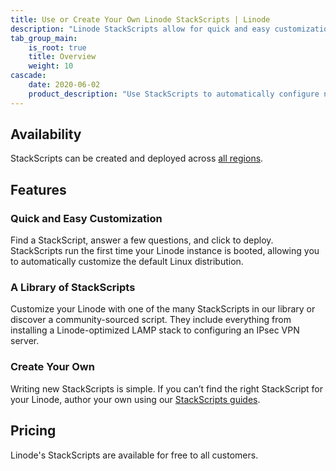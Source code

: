 ```yaml
---
title: Use or Create Your Own Linode StackScripts | Linode
description: "Linode StackScripts allow for quick and easy customization. Create your own and join the growing library of StackScripts."
tab_group_main:
    is_root: true
    title: Overview
    weight: 10
cascade:
    date: 2020-06-02
    product_description: "Use StackScripts to automatically configure new Linode instances using simple scripts. Create your own or browse the community StackScript library."
---
```


## Availability

StackScripts can be created and deployed across [all regions](https://www.linode.com/global-infrastructure/).

## Features

### Quick and Easy Customization

Find a StackScript, answer a few questions, and click to deploy. StackScripts run the first time your Linode instance is booted, allowing you to automatically customize the default Linux distribution.

### A Library of StackScripts

Customize your Linode with one of the many StackScripts in our library or discover a community-sourced script. They include everything from installing a Linode-optimized LAMP stack to configuring an IPsec VPN server.

### Create Your Own

Writing new StackScripts is simple. If you can’t find the right StackScript for your Linode, author your own using our [StackScripts guides](https://www.linode.com/docs/platform/stackscripts/).

## Pricing

Linode's StackScripts are available for free to all customers.
